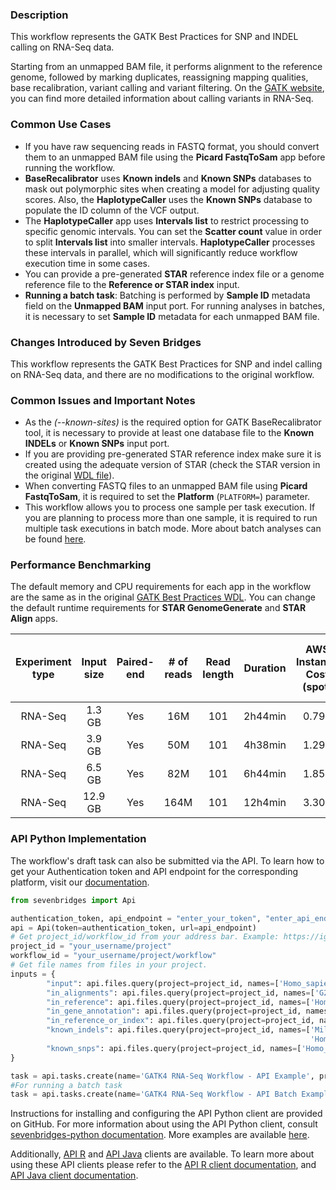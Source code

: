### Description

This workflow represents the GATK Best Practices for SNP and INDEL calling on RNA-Seq data. 

Starting from an unmapped BAM file, it performs alignment to the reference genome, followed by marking duplicates, reassigning mapping qualities, base recalibration, variant calling and variant filtering. On the [GATK website](https://software.broadinstitute.org/gatk/documentation/article.php?id=3891), you can find more detailed information about calling variants in RNA-Seq.

### Common Use Cases
- If you have raw sequencing reads in FASTQ format, you should convert them to an unmapped BAM file using the **Picard FastqToSam** app before running the workflow.
- **BaseRecalibrator** uses **Known indels** and **Known SNPs** databases to mask out polymorphic sites when creating a model for adjusting quality scores. Also, the **HaplotypeCaller** uses the **Known SNPs** database to populate the ID column of the VCF output.
- The **HaplotypeCaller** app uses **Intervals list** to restrict processing to specific genomic intervals. You can set the **Scatter count** value in order to split **Intervals list** into smaller intervals. **HaplotypeCaller** processes these intervals in parallel, which will significantly reduce workflow execution time  in some cases.
- You can provide a pre-generated **STAR** reference index file or a genome reference file to the **Reference or STAR index** input.
- **Running a batch task**: Batching is performed by **Sample ID** metadata field on the **Unmapped BAM** input port. For running analyses in batches, it is necessary to set **Sample ID** metadata for each unmapped BAM file.


### Changes Introduced by Seven Bridges
This workflow represents the GATK Best Practices for SNP and indel calling on RNA-Seq data, and there are no modifications to the original workflow.


### Common Issues and Important Notes
- As the *(--known-sites)* is the required option for GATK BaseRecalibrator tool, it is necessary to provide at least one database file to the **Known INDELs** or **Known SNPs** input port.
- If you are providing pre-generated STAR reference index make sure it is created using the adequate version of STAR (check the STAR version in the original [WDL file](https://github.com/gatk-workflows/gatk3-4-rnaseq-germline-snps-indels/blob/master/rna-germline-variant-calling.wdl)).
- When converting FASTQ files to an unmapped BAM file using **Picard FastqToSam**, it is required to set the **Platform** (`PLATFORM=`) parameter.
- This workflow allows you to process one sample per task execution. If you are planning to process more than one sample, it is required to run multiple task executions in batch mode. More about batch analyses can be found [here](https://docs.sevenbridges.com/docs/about-batch-analyses).
 

### Performance Benchmarking
The default memory and CPU requirements for each app in the workflow are the same as in the original [GATK Best Practices WDL](https://github.com/gatk-workflows/gatk3-4-rnaseq-germline-snps-indels/blob/master/rna-germline-variant-calling.wdl). You can change the default runtime requirements for **STAR GenomeGenerate** and **STAR Align** apps. 

| Experiment type |  Input size | Paired-end | # of reads | Read length | Duration |  AWS Instance Cost (spot) | AWS Instance Cost (on-demand) | 
|:--------------:|:------------:|:--------:|:-------:|:---------:|:----------:|:------:|:------:|
|     RNA-Seq     |  1.3 GB |     Yes    |     16M     |     101     |   2h44min   | 0.79$ | 1.79$ | 
|     RNA-Seq     |  3.9 GB |     Yes    |     50M     |     101     |   4h38min   | 1.29$ | 2.71$ | 
|     RNA-Seq     | 6.5 GB |     Yes    |     82M    |     101     |  6h44min  | 1.85$ | 3.84$ | 
|     RNA-Seq     | 12.9 GB |     Yes    |     164M    |     101     |  12h4min  | 3.30$ | 6.99$ |


### API Python Implementation
The workflow's draft task can also be submitted via the API. To learn how to get your Authentication token and API endpoint for the corresponding platform, visit our [documentation](https://github.com/sbg/sevenbridges-python#authentication-and-configuration).
```python
from sevenbridges import Api

authentication_token, api_endpoint = "enter_your_token", "enter_api_endpoint"
api = Api(token=authentication_token, url=api_endpoint)
# Get project_id/workflow_id from your address bar. Example: https://igor.sbgenomics.com/u/your_username/project/workflow
project_id = "your_username/project"
workflow_id = "your_username/project/workflow"
# Get file names from files in your project.
inputs = {
        "input": api.files.query(project=project_id, names=['Homo_sapiens_assembly19_1000genomes_decoy.whole_genome.interval_list']),
        "in_alignments": api.files.query(project=project_id, names=['G26234.HCC1187_1Mreads.bam'])[0],
        "in_reference": api.files.query(project=project_id, names=['Homo_sapiens_assembly19_1000genomes_decoy.fasta'])[0],
        "in_gene_annotation": api.files.query(project=project_id, names=['star.gencode.v19.transcripts.patched_contigs.gtf'])[0],
        "in_reference_or_index": api.files.query(project=project_id, names=['Homo_sapiens_assembly19_1000genomes_decoy.star.gencode.v19.transcripts.patched_contigs.star-2.5.3a_modified-index-archive.tar'])[0],
        "known_indels": api.files.query(project=project_id, names=['Mills_and_1000G_gold_standard.indels.b37.sites.vcf',
                                                                   'Homo_sapiens_assembly19_1000genomes_decoy.known_indels.vcf']),
        "known_snps": api.files.query(project=project_id, names=['Homo_sapiens_assembly19_1000genomes_decoy.dbsnp138.vcf']),
}

task = api.tasks.create(name='GATK4 RNA-Seq Workflow - API Example', project=project_id, app=workflow_id, inputs=inputs, run=False)
#For running a batch task
task = api.tasks.create(name='GATK4 RNA-Seq Workflow - API Batch Example', project=project_id, app=workflow_id, inputs=inputs, run=False, batch_input='in_alignments', batch_by = { 'type': 'CRITERIA', 'criteria': [ 'metadata.sample_id'] })
```

Instructions for installing and configuring the API Python client are provided on GitHub. For more information about using the API Python client, consult [sevenbridges-python documentation](http://sevenbridges-python.readthedocs.io/en/latest/). More examples are available [here](https://github.com/sbg/okAPI).

Additionally, [API R](https://github.com/sbg/sevenbridges-r) and [API Java](https://github.com/sbg/sevenbridges-java) clients are available. To learn more about using these API clients please refer to the [API R client documentation](https://sbg.github.io/sevenbridges-r/), and [API Java client documentation](https://docs.sevenbridges.com/docs/java-library-quickstart).
